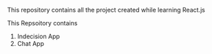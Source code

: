 This repository contains all the project created while learning React.js

This Repsoitory contains

1. Indecision App
2. Chat App 